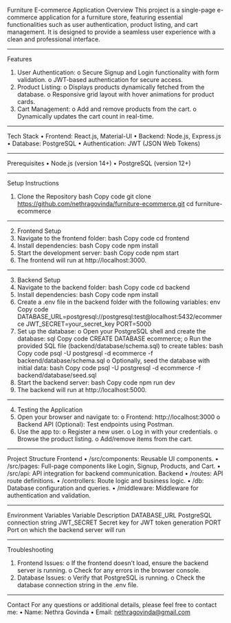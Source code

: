 Furniture E-commerce Application
Overview
This project is a single-page e-commerce application for a furniture store, featuring essential functionalities such as user authentication, product listing, and cart management. It is designed to provide a seamless user experience with a clean and professional interface.
________________________________________
Features
1.	User Authentication:
o	Secure Signup and Login functionality with form validation.
o	JWT-based authentication for secure access.
2.	Product Listing:
o	Displays products dynamically fetched from the database.
o	Responsive grid layout with hover animations for product cards.
3.	Cart Management:
o	Add and remove products from the cart.
o	Dynamically updates the cart count in real-time.
________________________________________
Tech Stack
•	Frontend: React.js, Material-UI
•	Backend: Node.js, Express.js
•	Database: PostgreSQL
•	Authentication: JWT (JSON Web Tokens)
________________________________________
Prerequisites
•	Node.js (version 14+)
•	PostgreSQL (version 12+)
________________________________________
Setup Instructions
1. Clone the Repository
bash
Copy code
git clone https://github.com/nethragovinda/furniture-ecommerce.git
cd furniture-ecommerce
________________________________________
2. Frontend Setup
1.	Navigate to the frontend folder:
bash
Copy code
cd frontend
2.	Install dependencies:
bash
Copy code
npm install
3.	Start the development server:
bash
Copy code
npm start
4.	The frontend will run at http://localhost:3000.
________________________________________
3. Backend Setup
1.	Navigate to the backend folder:
bash
Copy code
cd backend
2.	Install dependencies:
bash
Copy code
npm install
3.	Create a .env file in the backend folder with the following variables:
env
Copy code
DATABASE_URL=postgresql://postgresql:test@localhost:5432/ecommerce
JWT_SECRET=your_secret_key
PORT=5000
4.	Set up the database:
o	Open your PostgreSQL shell and create the database:
sql
Copy code
CREATE DATABASE ecommerce;
o	Run the provided SQL file (backend/database/schema.sql) to create tables:
bash
Copy code
psql -U postgresql -d ecommerce -f backend/database/schema.sql
o	Optionally, seed the database with initial data:
bash
Copy code
psql -U postgresql -d ecommerce -f backend/database/seed.sql
5.	Start the backend server:
bash
Copy code
npm run dev
6.	The backend will run at http://localhost:5000.
________________________________________
4. Testing the Application
1.	Open your browser and navigate to:
o	Frontend: http://localhost:3000
o	Backend API (Optional): Test endpoints using Postman.
2.	Use the app to:
o	Register a new user.
o	Log in with your credentials.
o	Browse the product listing.
o	Add/remove items from the cart.
________________________________________
Project Structure
Frontend
•	/src/components: Reusable UI components.
•	/src/pages: Full-page components like Login, Signup, Products, and Cart.
•	/src/api: API integration for backend communication.
Backend
•	/routes: API route definitions.
•	/controllers: Route logic and business logic.
•	/db: Database configuration and queries.
•	/middleware: Middleware for authentication and validation.
________________________________________
Environment Variables
Variable	Description
DATABASE_URL	PostgreSQL connection string
JWT_SECRET	Secret key for JWT token generation
PORT	Port on which the backend server will run
________________________________________
Troubleshooting
1.	Frontend Issues:
o	If the frontend doesn’t load, ensure the backend server is running.
o	Check for any errors in the browser console.
2.	Database Issues:
o	Verify that PostgreSQL is running.
o	Check the database connection string in the .env file.
________________________________________
Contact
For any questions or additional details, please feel free to contact me:
•	Name: Nethra Govinda
•	Email: nethragovinda@gmail.com


